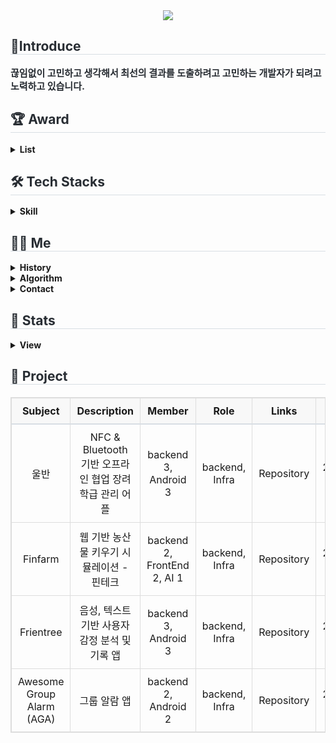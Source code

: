 <div align= "center">
    <img src="https://capsule-render.vercel.app/api?type=waving&color=eebebe&height=120&text=👋%20안녕하세요!%20백엔드%20개발자%20오하빈입니다%20👋&animation=&fontColor=000000&fontSize=40" />
    </div>
    <div style="text-align: left;"> 
    <h2 style="border-bottom: 1px solid #d8dee4; color: #282d33;"> 🤗Introduce </h2>  
    <div style="font-weight: 700; font-size: 15px; text-align: left; color: #282d33;"> 끊임없이 고민하고 생각해서 최선의 결과를 도출하려고 고민하는 개발자가 되려고 노력하고 있습니다. </div> 
    </div>
    <div style="text-align: left;">
    <h2 style="border-bottom: 1px solid #d8dee4; color: #282d33;"> 🏆 Award </h2>
        <div style="text-align: left;">
            <details>
                <summary>
                    <b>List</b>
                </summary>
                <div markdown="1">
                    <ul>
                        <table style="width: 100%; border-collapse: collapse; margin: 20px 0; border: 1px solid #ddd; text-align: center;">
                            <thead>
                                <tr style="background-color: #f8f8f8; border-bottom: 2px solid #d8dee4;">
                                    <th style="padding: 10px; border: 1px solid #ddd;">Title</th>
                                    <th style="padding: 10px; border: 1px solid #ddd;">Rating</th>
                                    <th style="padding: 10px; border: 1px solid #ddd;">Hosted by</th>
                                    <th style="padding: 10px; border: 1px solid #ddd;">Period</th>
                                </tr>
                            </thead>
                            <tbody>
                                <tr>
                                    <td style="padding: 10px; border: 1px solid #ddd;">삼성 청년 SW 아카데미 자율 프로젝트 경진대회</td>
                                    <td style="padding: 10px; border: 1px solid #ddd;">우수상</td>
                                    <td style="padding: 10px; border: 1px solid #ddd;">삼성전자주식회사</td>
                                    <td style="padding: 10px; border: 1px solid #ddd;">2024.05.20</td>
                                </tr>
                                <tr>
                                    <td style="padding: 10px; border: 1px solid #ddd;">삼성 청년 SW 아카데미 1학기 프로젝트 경진대회</td>
                                    <td style="padding: 10px; border: 1px solid #ddd;">우수상</td>
                                    <td style="padding: 10px; border: 1px solid #ddd;">삼성전자주식회사</td>
                                    <td style="padding: 10px; border: 1px solid #ddd;">2023.11.24</td>
                                </tr>
                                <tr>
                                    <td style="padding: 10px; border: 1px solid #ddd;">2023 대경권 대학생 프로그래밍 경진대회</td>
                                    <td style="padding: 10px; border: 1px solid #ddd;">우수상</td>
                                    <td style="padding: 10px; border: 1px solid #ddd;">안동대학교 SW 융합원</td>
                                    <td style="padding: 10px; border: 1px solid #ddd;">2023.07.14</td>
                                </tr>
                                <tr>
                                    <td style="padding: 10px; border: 1px solid #ddd;">2022 창업 아이디어 경진대회</td>
                                    <td style="padding: 10px; border: 1px solid #ddd;">대상</td>
                                    <td style="padding: 10px; border: 1px solid #ddd;">안동대학교 SW 융합원</td>
                                    <td style="padding: 10px; border: 1px solid #ddd;">2022.11.10</td>
                                </tr>
                                <tr>
                                    <td style="padding: 10px; border: 1px solid #ddd;">2022 대경권 대학생 프로그래밍 경진대회</td>
                                    <td style="padding: 10px; border: 1px solid #ddd;">동상</td>
                                    <td style="padding: 10px; border: 1px solid #ddd;">안동대학교 SW 융합원</td>
                                    <td style="padding: 10px; border: 1px solid #ddd;">2021.12.17</td>
                                </tr>
                                <tr>
                                    <td style="padding: 10px; border: 1px solid #ddd;">ACK 2021 논문 경진대회</td>
                                    <td style="padding: 10px; border: 1px solid #ddd;">장려상</td>
                                    <td style="padding: 10px; border: 1px solid #ddd;">한국정보처리학회</td>
                                    <td style="padding: 10px; border: 1px solid #ddd;">2021.11.05</td>
                                </tr>
                                <tr>
                                    <td style="padding: 10px; border: 1px solid #ddd;">2015 대구광역시 지방기능경기대회 모바일로보틱스</td>
                                    <td style="padding: 10px; border: 1px solid #ddd;">동메달</td>
                                    <td style="padding: 10px; border: 1px solid #ddd;">대구광역시 기능경기위원회</td>
                                    <td style="padding: 10px; border: 1px solid #ddd;">2015.04.13</td>
                                </tr>
                            </tbody>
                        </table>
                    </ul>
                </div>
            </details>
        </div>
    </div>
    <div style="text-align: left;">
    <h2 style="border-bottom: 1px solid #d8dee4; color: #282d33;"> 🛠️ Tech Stacks </h2>
        <div style="text-align: left;">
            <details>
                <summary>
                    <b>Skill</b>
                </summary>
                <div markdown="1">
                    <ul>
                        <div style="margin: ; text-align: left;" "text-align: left;"> <img src="https://img.shields.io/badge/Java-007396?style=flat-square&logo=Java&logoColor=white">
                              <img src="https://img.shields.io/badge/Spring-6DB33F?style=flat-square&logo=Spring&logoColor=white">
                              <img src="https://img.shields.io/badge/Spring Boot-6DB33F?style=flat-square&logo=Spring Boot&logoColor=white">
                              <img src="https://img.shields.io/badge/MySQL-4479A1?style=flat-square&logo=MySQL&logoColor=white">
                              <img src="https://img.shields.io/badge/MongoDB-47A248?style=flat-square&logo=MongoDB&logoColor=white">
                              <br/><img src="https://img.shields.io/badge/Docker-2496ED?style=flat-square&logo=Docker&logoColor=white">
                              <img src="https://img.shields.io/badge/Jenkins-D24939?style=flat-square&logo=Jenkins&logoColor=white">
                              <img src="https://img.shields.io/badge/Git-F05032?style=flat-square&logo=Git&logoColor=white">
                        </div>
                    </ul>
                </div>
            </details>
        </div>
    </div>
    <div style="text-align: left;">
    <h2 style="border-bottom: 1px solid #d8dee4; color: #282d33;"> 🧑‍💻 Me </h2>
        <div style="text-align: left;">
            <details>
                <summary><b>History</b></summary>
                <div markdown="1">
                    <ul>
                        <li>미래내일 일경험 iM 뱅크 프로젝트 (2024.09.09 ~ ing)</li>
                        <li>삼성 청년 SW 아카데미 (2023.07.05 ~ 2024.06.07)</li>
                        <li>안동대학교 SE Lab 학부연구생 (2021.03.08 ~ 2022.09.05)</li>
                        <li>안동대학교 컴퓨터공학과 (2016.03.02 ~ 2023.08.18)</li>
                    </ul>
                </div>
            </details>
            <details>
                <summary><b>Algorithm</b></summary>
                <div markdown="1">
                    <ul>
                        [[Solved.ac프로필](http://mazassumnida.wtf/api/v2/generate_badge?boj={habin226})](https://solved.ac/{habin226})
                    </ul>
                </div>
            </details>
            <details>
                <summary><b>Contact</b></summary>
                <div markdown="1">
                    <ul>
                        <li>
                            <a href="mailto:dhdudgns6@gmail.com">
                                <img src="https://img.shields.io/badge/Gmail-EA4335?style=flat-square&logo=Gmail&logoColor=white&link=mailto:dhdudgns6@gmail.com">
                            </a>
                        </li>
                        <li>
                            <a href="https://velog.io/@habins226/posts">
                                <img src="https://img.shields.io/badge/Velog-20C997?style=flat-square&logo=Velog&logoColor=white&link=https://velog.io/@habins226/posts">
                            </a>
                        </li>
                    </ul>
                </div>
            </details>
        </div>
    <div style="text-align: left;">  </div> 
    </div>
    <div style="text-align: left;"> 
    <h2 style="border-bottom: 1px solid #d8dee4; color: #282d33;"> 🎵 Stats </h2> 
        <div style="text-align: left;">
            <details>
                <summary>
                    <b>View</b>
                </summary>
                <div markdown="1">
                    <ul>
                        <img src="https://github-readme-stats.vercel.app/api?username=HabinOH&bg_color=60,aae9cc,ffffff&title_color=000000&text_color=000000"/>
                        <img src="https://github-readme-stats.vercel.app/api/top-langs/?username=HabinOH&layout=compact&bg_color=60,aae9cc,ffffff&title_color=000000&text_color=000000"/>
                    </ul>
                </div>
            </details>
        </div>
    </div>
    <div style="text-align: left;"> 
    <h2 style="border-bottom: 1px solid #d8dee4; color: #282d33;"> 📌 Project </h2>
      <table style="width: 100%; border-collapse: collapse; text-align: center; margin: 20px 0; border: 1px solid #ddd;">
        <thead>
          <tr style="background-color: #f8f8f8; border-bottom: 2px solid #d8dee4;">
            <th style="padding: 10px; border: 1px solid #ddd; text-align: center;">Subject</th>
            <th style="padding: 10px; border: 1px solid #ddd; text-align: center;">Description</th>
            <th style="padding: 10px; border: 1px solid #ddd; text-align: center;">Member</th>
            <th style="padding: 10px; border: 1px solid #ddd; text-align: center;">Role</th>
            <th style="padding: 10px; border: 1px solid #ddd; text-align: center;">Links</th>
            <th style="padding: 10px; border: 1px solid #ddd; text-align: center;">Period</th>
          </tr>
        </thead>
        <tbody>
          <tr>
            <td style="padding: 10px; border: 1px solid #ddd; text-align: center;">울반</td>
            <td style="padding: 10px; border: 1px solid #ddd; text-align: center;">NFC & Bluetooth 기반 오프라인 협업 장려 학급 관리 어플</td>
            <td style="padding: 10px; border: 1px solid #ddd; text-align: center;">backend 3, Android 3</td>
            <td style="padding: 10px; border: 1px solid #ddd; text-align: center;">backend, Infra</td>
            <td style="padding: 10px; border: 1px solid #ddd; text-align: center;">
                <a href="https://github.com/6QuizOnTheBlock/OurClass" style="text-decoration: none; color: inherit;">Repository</a>
            </td>
            <td style="padding: 10px; border: 1px solid #ddd; text-align: center;">2024.04.07~2024.05.20 (7week)</td>
          </tr>
          <tr>
            <td style="padding: 10px; border: 1px solid #ddd; text-align: center;">Finfarm</td>
            <td style="padding: 10px; border: 1px solid #ddd; text-align: center;">웹 기반 농산물 키우기 시뮬레이션 - 핀테크</td>
            <td style="padding: 10px; border: 1px solid #ddd; text-align: center;">backend 2, FrontEnd 2, AI 1</td>
            <td style="padding: 10px; border: 1px solid #ddd; text-align: center;">backend, Infra</td>
            <td style="padding: 10px; border: 1px solid #ddd; text-align: center;">
                <a href="https://github.com/HABINOH/finfarm" style="text-decoration: none; color: inherit;">Repository</a>
            </td>
            <td style="padding: 10px; border: 1px solid #ddd; text-align: center;">2024.02.19~2024.04.05 (7week)</td>
          </tr>
          <tr>
            <td style="padding: 10px; border: 1px solid #ddd; text-align: center;">Frientree</td>
            <td style="padding: 10px; border: 1px solid #ddd; text-align: center;">음성, 텍스트 기반 사용자 감정 분석 및 기록 앱</td>
            <td style="padding: 10px; border: 1px solid #ddd; text-align: center;">backend 3, Android 3</td>
            <td style="padding: 10px; border: 1px solid #ddd; text-align: center;">backend, Infra</td>
            <td style="padding: 10px; border: 1px solid #ddd; text-align: center;">
                <a href="https://github.com/Frientree/Back-End" style="text-decoration: none; color: inherit;">Repository</a>
            </td>
            <td style="padding: 10px; border: 1px solid #ddd; text-align: center;">2024.01.03~2024.02.16 (7week)</td>
          </tr>
          <tr>
            <td style="padding: 10px; border: 1px solid #ddd; text-align: center;">Awesome Group Alarm (AGA)</td>
            <td style="padding: 10px; border: 1px solid #ddd; text-align: center;">그룹 알람 앱</td>
            <td style="padding: 10px; border: 1px solid #ddd; text-align: center;">backend 2, Android 2</td>
            <td style="padding: 10px; border: 1px solid #ddd; text-align: center;">backend, Infra</td>
            <td style="padding: 10px; border: 1px solid #ddd; text-align: center;">
                <a href="https://github.com/MobileAces/AGA_BackEnd" style="text-decoration: none; color: inherit;">Repository</a>
            </td>
            <td style="padding: 10px; border: 1px solid #ddd; text-align: center;">2023.12.04~2024.01.07 (5week)</td>
          </tr>
        </tbody>
    </table>
</div>
